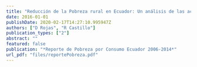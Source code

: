 ```yaml
---
title: "Reducción de la Pobreza rural en Ecuador: Un análisis de las actividades generadoras de ingresos"
date: 2016-01-01
publishDate: 2020-02-17T14:27:10.995947Z
authors: ["D Rojas", "R Castillo"]
publication_types: ["2"]
abstract: ""
featured: false
publication: "*Reporte de Pobreza por Consumo Ecuador 2006-2014*"
url_pdf: "files/reportePobreza.pdf"
---
```


